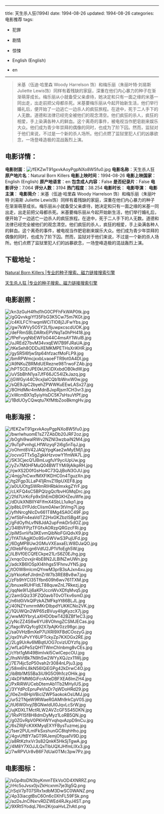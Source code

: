 
---
title: 天生杀人狂(1994)
date: 1994-08-26
updated: 1994-08-26
categories: 电影推荐
tags:
- 犯罪
- 剧情
- 惊悚

- English (English)
- en
---


> 米基（伍迪·哈里森 Woody Harrelson 饰）和梅乐丽（朱丽叶特·刘易斯 Juliette Lewis饰）同样有着残缺的家庭，深重在他们内心暴力的种子在渐渐萌芽成长。梅乐丽从小就备受父亲虐待，她决定和只有一面之缘的米基一同出走，出走前把父母都杀死。米基要梅乐丽从今起开始新生活，他们举行婚礼后，便开始了一边逃亡一边杀人的疯狂旅程。在途中，死于二人手下的人无数。道德和法律已经完全被他们的观念清空。他们疯狂的杀人，疯狂的相爱，手上染满各种人的鲜血。这个离奇的事件，被电视当作肥皂剧来娱乐大众。他们成为青少年崇拜的偶像的同时，也成为了阶下囚。然而，监狱对于他们来说，不过是一个新的杀人场所。他们点燃了监狱里犯人们的凶暴欲念，一场登峰造极的混战轰烈上演。

## **电影详情**：

**电影封面**：<img src="https://image.tmdb.org/t/p/w200/fEKZwT91gxvkAoyPgpNXo8W5fu0.jpg" alt="/fEKZwT91gxvkAoyPgpNXo8W5fu0.jpg" title="/fEKZwT91gxvkAoyPgpNXo8W5fu0.jpg">
**电影名称**：天生杀人狂
**原产地片名**：Natural Born Killers
**电影上映时间**：1994-08-26
**电影上映国家**：English (English)
**原产地语言**：en
**包含成人内容**：False
**是否纪录片**：False
**电影评分**：7.064
**评分人数**：3194
**热门程度**：38.254
**电影时长**：
**电影导演**：
**电影主演**：
**电影简介**：米基（伍迪·哈里森 Woody Harrelson 饰）和梅乐丽（朱丽叶特·刘易斯 Juliette Lewis饰）同样有着残缺的家庭，深重在他们内心暴力的种子在渐渐萌芽成长。梅乐丽从小就备受父亲虐待，她决定和只有一面之缘的米基一同出走，出走前把父母都杀死。米基要梅乐丽从今起开始新生活，他们举行婚礼后，便开始了一边逃亡一边杀人的疯狂旅程。在途中，死于二人手下的人无数。道德和法律已经完全被他们的观念清空。他们疯狂的杀人，疯狂的相爱，手上染满各种人的鲜血。这个离奇的事件，被电视当作肥皂剧来娱乐大众。他们成为青少年崇拜的偶像的同时，也成为了阶下囚。然而，监狱对于他们来说，不过是一个新的杀人场所。他们点燃了监狱里犯人们的凶暴欲念，一场登峰造极的混战轰烈上演。

## **下载地址**：
[Natural Born Killers |专业的种子搜索、磁力链接搜索引擎](https://movie.amd794.com:2083/?search=Natural%20Born%20Killers&ordering=&mode=match_phrase&page_size=10&page=1)

[天生杀人狂 |专业的种子搜索、磁力链接搜索引擎](https://movie.amd794.com:2083/?search=%E5%A4%A9%E7%94%9F%E6%9D%80%E4%BA%BA%E7%8B%82&ordering=&mode=match_phrase&page_size=10&page=1)
 

## **电影剧照**：
<img src="https://image.tmdb.org/t/p/original/kn3zGuH4fhd1hG0CPFhFkWAP0tk.jpg" alt="/kn3zGuH4fhd1hG0CPFhFkWAP0tk.jpg" title="/kn3zGuH4fhd1hG0CPFhFkWAP0tk.jpg"><img src="https://image.tmdb.org/t/p/original/gGQvvkgiYf35FbG3K5Cw75m7KGt.jpg" alt="/gGQvvkgiYf35FbG3K5Cw75m7KGt.jpg" title="/gGQvvkgiYf35FbG3K5Cw75m7KGt.jpg"><img src="https://image.tmdb.org/t/p/original/c4KlLFCYrwqmWCiTlO8j2JFwYbs.jpg" alt="/c4KlLFCYrwqmWCiTlO8j2JFwYbs.jpg" title="/c4KlLFCYrwqmWCiTlO8j2JFwYbs.jpg"><img src="https://image.tmdb.org/t/p/original/gw7kWVy5O5Y2LfIjuwpxcscdUOK.jpg" alt="/gw7kWVy5O5Y2LfIjuwpxcscdUOK.jpg" title="/gw7kWVy5O5Y2LfIjuwpxcscdUOK.jpg"><img src="https://image.tmdb.org/t/p/original/deFRmSBLDARtxEPVNqTa0hPH418.jpg" alt="/deFRmSBLDARtxEPVNqTa0hPH418.jpg" title="/deFRmSBLDARtxEPVNqTa0hPH418.jpg"><img src="https://image.tmdb.org/t/p/original/fPeFvyqNbEWFb044C4msAY1WuIB.jpg" alt="/fPeFvyqNbEWFb044C4msAY1WuIB.jpg" title="/fPeFvyqNbEWFb044C4msAY1WuIB.jpg"><img src="https://image.tmdb.org/t/p/original/uJREd27bvM34vxqEWl7B9FJRaUA.jpg" alt="/uJREd27bvM34vxqEWl7B9FJRaUA.jpg" title="/uJREd27bvM34vxqEWl7B9FJRaUA.jpg"><img src="https://image.tmdb.org/t/p/original/tKeSeh8ODDuXEMKMPETHsXriKHR.jpg" alt="/tKeSeh8ODDuXEMKMPETHsXriKHR.jpg" title="/tKeSeh8ODDuXEMKMPETHsXriKHR.jpg"><img src="https://image.tmdb.org/t/p/original/gySR5l6fjwStp64hfzacfMoFLP9.jpg" alt="/gySR5l6fjwStp64hfzacfMoFLP9.jpg" title="/gySR5l6fjwStp64hfzacfMoFLP9.jpg"><img src="https://image.tmdb.org/t/p/original/bmRPWmcjxxbLvaoeFTR9ot0A4Dl.jpg" alt="/bmRPWmcjxxbLvaoeFTR9ot0A4Dl.jpg" title="/bmRPWmcjxxbLvaoeFTR9ot0A4Dl.jpg"><img src="https://image.tmdb.org/t/p/original/A9NKuZBRMdUERezne98TrwoFZAb.jpg" alt="/A9NKuZBRMdUERezne98TrwoFZAb.jpg" title="/A9NKuZBRMdUERezne98TrwoFZAb.jpg"><img src="https://image.tmdb.org/t/p/original/hPTSCErJPE0kUtCiDXxbdOB0kdW.jpg" alt="/hPTSCErJPE0kUtCiDXxbdOB0kdW.jpg" title="/hPTSCErJPE0kUtCiDXxbdOB0kdW.jpg"><img src="https://image.tmdb.org/t/p/original/uVSbBhN1ya7JfF66JC54lZkJazq.jpg" alt="/uVSbBhN1ya7JfF66JC54lZkJazq.jpg" title="/uVSbBhN1ya7JfF66JC54lZkJazq.jpg"><img src="https://image.tmdb.org/t/p/original/jGWGyi44C9cxjlaICQb1bWnxW0w.jpg" alt="/jGWGyi44C9cxjlaICQb1bWnxW0w.jpg" title="/jGWGyi44C9cxjlaICQb1bWnxW0w.jpg"><img src="https://image.tmdb.org/t/p/original/sQE9JpC2byehZPWWKuEEwLASx27.jpg" alt="/sQE9JpC2byehZPWWKuEEwLASx27.jpg" title="/sQE9JpC2byehZPWWKuEEwLASx27.jpg"><img src="https://image.tmdb.org/t/p/original/8OHdMkr4mMdnBJxpRjsm1CH3vr3.jpg" alt="/8OHdMkr4mMdnBJxpRjsm1CH3vr3.jpg" title="/8OHdMkr4mMdnBJxpRjsm1CH3vr3.jpg"><img src="https://image.tmdb.org/t/p/original/xWcmBX1q5yiyHsDC5K7sHsuVtPf.jpg" alt="/xWcmBX1q5yiyHsDC5K7sHsuVtPf.jpg" title="/xWcmBX1q5yiyHsDC5K7sHsuVtPf.jpg"><img src="https://image.tmdb.org/t/p/original/1BdUOyCQwqtu7KfMtbZooBkmgHv.jpg" alt="/1BdUOyCQwqtu7KfMtbZooBkmgHv.jpg" title="/1BdUOyCQwqtu7KfMtbZooBkmgHv.jpg">

## **电影海报**：
<img src="https://image.tmdb.org/t/p/original/fEKZwT91gxvkAoyPgpNXo8W5fu0.jpg" alt="/fEKZwT91gxvkAoyPgpNXo8W5fu0.jpg" title="/fEKZwT91gxvkAoyPgpNXo8W5fu0.jpg"><img src="https://image.tmdb.org/t/p/original/bwrlwhuomE1sZ7ZAbDb20JRF2oz.jpg" alt="/bwrlwhuomE1sZ7ZAbDb20JRF2oz.jpg" title="/bwrlwhuomE1sZ7ZAbDb20JRF2oz.jpg"><img src="https://image.tmdb.org/t/p/original/bOghi9waIRWv2NZNI3wzbaiN2M4.jpg" alt="/bOghi9waIRWv2NZNI3wzbaiN2M4.jpg" title="/bOghi9waIRWv2NZNI3wzbaiN2M4.jpg"><img src="https://image.tmdb.org/t/p/original/9uTpPvnhgLHfWizyqF2i6g5nTqJ.jpg" alt="/9uTpPvnhgLHfWizyqF2i6g5nTqJ.jpg" title="/9uTpPvnhgLHfWizyqF2i6g5nTqJ.jpg"><img src="https://image.tmdb.org/t/p/original/oOhmt8V42JAQjYpgKae2wMyEMj1.jpg" alt="/oOhmt8V42JAQjYpgKae2wMyEMj1.jpg" title="/oOhmt8V42JAQjYpgKae2wMyEMj1.jpg"><img src="https://image.tmdb.org/t/p/original/ocvxGTTx5gZgkkHzvowY1fmWA7L.jpg" alt="/ocvxGTTx5gZgkkHzvowY1fmWA7L.jpg" title="/ocvxGTTx5gZgkkHzvowY1fmWA7L.jpg"><img src="https://image.tmdb.org/t/p/original/SK3CjecQ1JBmLugfuY9yciUpUw.jpg" alt="/SK3CjecQ1JBmLugfuY9yciUpUw.jpg" title="/SK3CjecQ1JBmLugfuY9yciUpUw.jpg"><img src="https://image.tmdb.org/t/p/original/yZv7M0HFMuQ04BWTYMi9jAlkpRH.jpg" alt="/yZv7M0HFMuQ04BWTYMi9jAlkpRH.jpg" title="/yZv7M0HFMuQ04BWTYMi9jAlkpRH.jpg"><img src="https://image.tmdb.org/t/p/original/rjwXS2D0fGsHo4C73QJjBoN3OJU.jpg" alt="/rjwXS2D0fGsHo4C73QJjBoN3OJU.jpg" title="/rjwXS2D0fGsHo4C73QJjBoN3OJU.jpg"><img src="https://image.tmdb.org/t/p/original/4mjg7nCwxfMXFlKDHC0n4TguzXn.jpg" alt="/4mjg7nCwxfMXFlKDHC0n4TguzXn.jpg" title="/4mjg7nCwxfMXFlKDHC0n4TguzXn.jpg"><img src="https://image.tmdb.org/t/p/original/tg2Fgp3LLaP41jRnvZ19pUXEF8.jpg" alt="/tg2Fgp3LLaP41jRnvZ19pUXEF8.jpg" title="/tg2Fgp3LLaP41jRnvZ19pUXEF8.jpg"><img src="https://image.tmdb.org/t/p/original/a0UUOtgSWRmRIHRbkImxkgZYrF.jpg" alt="/a0UUOtgSWRmRIHRbkImxkgZYrF.jpg" title="/a0UUOtgSWRmRIHRbkImxkgZYrF.jpg"><img src="https://image.tmdb.org/t/p/original/cLKFQ4sC5BPQIzgQcfbvHGMqDrc.jpg" alt="/cLKFQ4sC5BPQIzgQcfbvHGMqDrc.jpg" title="/cLKFQ4sC5BPQIzgQcfbvHGMqDrc.jpg"><img src="https://image.tmdb.org/t/p/original/2fd7UrKcFp9xShEmDBGKHZeuWfe.jpg" alt="/2fd7UrKcFp9xShEmDBGKHZeuWfe.jpg" title="/2fd7UrKcFp9xShEmDBGKHZeuWfe.jpg"><img src="https://image.tmdb.org/t/p/original/dDUkXNBlIY4FIfmX4SbLL1ulkp1.jpg" alt="/dDUkXNBlIY4FIfmX4SbLL1ulkp1.jpg" title="/dDUkXNBlIY4FIfmX4SbLL1ulkp1.jpg"><img src="https://image.tmdb.org/t/p/original/p8bL0YPJdcCIism0AIwr3tVmg7I.jpg" alt="/p8bL0YPJdcCIism0AIwr3tVmg7I.jpg" title="/p8bL0YPJdcCIism0AIwr3tVmg7I.jpg"><img src="https://image.tmdb.org/t/p/original/yfhNrcgNlcDv661T8Mg4SA0C49F.jpg" alt="/yfhNrcgNlcDv661T8Mg4SA0C49F.jpg" title="/yfhNrcgNlcDv661T8Mg4SA0C49F.jpg"><img src="https://image.tmdb.org/t/p/original/wfSbFn4eaVdTZ2HxGKZbzlSBg4f.jpg" alt="/wfSbFn4eaVdTZ2HxGKZbzlSBg4f.jpg" title="/wfSbFn4eaVdTZ2HxGKZbzlSBg4f.jpg"><img src="https://image.tmdb.org/t/p/original/gFdOyfhLvfN8JdA2upFmkDr5dOZ.jpg" alt="/gFdOyfhLvfN8JdA2upFmkDr5dOZ.jpg" title="/gFdOyfhLvfN8JdA2upFmkDr5dOZ.jpg"><img src="https://image.tmdb.org/t/p/original/34lBVFPjzTFGfxAORzpQRGzcFRi.jpg" alt="/34lBVFPjzTFGfxAORzpQRGzcFRi.jpg" title="/34lBVFPjzTFGfxAORzpQRGzcFRi.jpg"><img src="https://image.tmdb.org/t/p/original/piMSvnVfa3KEvmQibNoFGiQdvX9.jpg" alt="/piMSvnVfa3KEvmQibNoFGiQdvX9.jpg" title="/piMSvnVfa3KEvmQibNoFGiQdvX9.jpg"><img src="https://image.tmdb.org/t/p/original/1YATliAgjKOo9SvGWVwS3PujUFd.jpg" alt="/1YATliAgjKOo9SvGWVwS3PujUFd.jpg" title="/1YATliAgjKOo9SvGWVwS3PujUFd.jpg"><img src="https://image.tmdb.org/t/p/original/6DgMPBUw2GMuVXEaxaELW8DJaQO.jpg" alt="/6DgMPBUw2GMuVXEaxaELW8DJaQO.jpg" title="/6DgMPBUw2GMuVXEaxaELW8DJaQO.jpg"><img src="https://image.tmdb.org/t/p/original/l0IebF6cgn6VdfJ2JP1VfoEgh5W.jpg" alt="/l0IebF6cgn6VdfJ2JP1VfoEgh5W.jpg" title="/l0IebF6cgn6VdfJ2JP1VfoEgh5W.jpg"><img src="https://image.tmdb.org/t/p/original/iLBVf0ECQfECkpe21LrS6Z0EJhg.jpg" alt="/iLBVf0ECQfECkpe21LrS6Z0EJhg.jpg" title="/iLBVf0ECQfECkpe21LrS6Z0EJhg.jpg"><img src="https://image.tmdb.org/t/p/original/xnqcOzvxjir4bE8N2JLBINZwUWn.jpg" alt="/xnqcOzvxjir4bE8N2JLBINZwUWn.jpg" title="/xnqcOzvxjir4bE8N2JLBINZwUWn.jpg"><img src="https://image.tmdb.org/t/p/original/adcXB6IOSpXI4hhgs51FhnvJYN5.jpg" alt="/adcXB6IOSpXI4hhgs51FhnvJYN5.jpg" title="/adcXB6IOSpXI4hhgs51FhnvJYN5.jpg"><img src="https://image.tmdb.org/t/p/original/tO0W8mlcmQYnwM3prB3sAJxn4xu.jpg" alt="/tO0W8mlcmQYnwM3prB3sAJxn4xu.jpg" title="/tO0W8mlcmQYnwM3prB3sAJxn4xu.jpg"><img src="https://image.tmdb.org/t/p/original/pYkioKeFJIrdmZrW7b3RE8Bv8w7.jpg" alt="/pYkioKeFJIrdmZrW7b3RE8Bv8w7.jpg" title="/pYkioKeFJIrdmZrW7b3RE8Bv8w7.jpg"><img src="https://image.tmdb.org/t/p/original/zFb9hYCI35Tfbn609h6wv761TXM.jpg" alt="/zFb9hYCI35Tfbn609h6wv761TXM.jpg" title="/zFb9hYCI35Tfbn609h6wv761TXM.jpg"><img src="https://image.tmdb.org/t/p/original/bnuxeRUHFldLT88quwZnL7Rkezj.jpg" alt="/bnuxeRUHFldLT88quwZnL7Rkezj.jpg" title="/bnuxeRUHFldLT88quwZnL7Rkezj.jpg"><img src="https://image.tmdb.org/t/p/original/qqNe9I1Jj6aKPUccnWvXDfqMvq5.jpg" alt="/qqNe9I1Jj6aKPUccnWvXDfqMvq5.jpg" title="/qqNe9I1Jj6aKPUccnWvXDfqMvq5.jpg"><img src="https://image.tmdb.org/t/p/original/2amSQiz33FZQ0avbT0vOTkv6smD.jpg" alt="/2amSQiz33FZQ0avbT0vOTkv6smD.jpg" title="/2amSQiz33FZQ0avbT0vOTkv6smD.jpg"><img src="https://image.tmdb.org/t/p/original/n6Id0iVkQIPzkAZMFkpYt86BLJL.jpg" alt="/n6Id0iVkQIPzkAZMFkpYt86BLJL.jpg" title="/n6Id0iVkQIPzkAZMFkpYt86BLJL.jpg"><img src="https://image.tmdb.org/t/p/original/40NZYxmrmMKrDIbpdYUKKCNo2VK.jpg" alt="/40NZYxmrmMKrDIbpdYUKKCNo2VK.jpg" title="/40NZYxmrmMKrDIbpdYUKKCNo2VK.jpg"><img src="https://image.tmdb.org/t/p/original/1QUWQn2WP65zBVuy4lIgKyzcX7j.jpg" alt="/1QUWQn2WP65zBVuy4lIgKyzcX7j.jpg" title="/1QUWQn2WP65zBVuy4lIgKyzcX7j.jpg"><img src="https://image.tmdb.org/t/p/original/wwM0YbryLaXHDObwT42BZBf1eC3.jpg" alt="/wwM0YbryLaXHDObwT42BZBf1eC3.jpg" title="/wwM0YbryLaXHDObwT42BZBf1eC3.jpg"><img src="https://image.tmdb.org/t/p/original/yNcZZ4S6w6YU8VOhngZCSMJECas.jpg" alt="/yNcZZ4S6w6YU8VOhngZCSMJECas.jpg" title="/yNcZZ4S6w6YU8VOhngZCSMJECas.jpg"><img src="https://image.tmdb.org/t/p/original/fagcRVQyfcg92X7pAjKr0zz98gc.jpg" alt="/fagcRVQyfcg92X7pAjKr0zz98gc.jpg" title="/fagcRVQyfcg92X7pAjKr0zz98gc.jpg"><img src="https://image.tmdb.org/t/p/original/sa0VHzBmXeP7UXRl9XFBdCOozyG.jpg" alt="/sa0VHzBmXeP7UXRl9XFBdCOozyG.jpg" title="/sa0VHzBmXeP7UXRl9XFBdCOozyG.jpg"><img src="https://image.tmdb.org/t/p/original/qx0YuPvYY6UPTckyZp7KXOGx2RE.jpg" alt="/qx0YuPvYY6UPTckyZp7KXOGx2RE.jpg" title="/qx0YuPvYY6UPTckyZp7KXOGx2RE.jpg"><img src="https://image.tmdb.org/t/p/original/2Lg9UrAv6MBqtUOG7cvizUDYzfq.jpg" alt="/2Lg9UrAv6MBqtUOG7cvizUDYzfq.jpg" title="/2Lg9UrAv6MBqtUOG7cvizUDYzfq.jpg"><img src="https://image.tmdb.org/t/p/original/wfLaGPe5zQH1TWmChInbmg8vCEs.jpg" alt="/wfLaGPe5zQH1TWmChInbmg8vCEs.jpg" title="/wfLaGPe5zQH1TWmChInbmg8vCEs.jpg"><img src="https://image.tmdb.org/t/p/original/cYbt1gMi49BimIvkI5CwlCepcOU.jpg" alt="/cYbt1gMi49BimIvkI5CwlCepcOU.jpg" title="/cYbt1gMi49BimIvkI5CwlCepcOU.jpg"><img src="https://image.tmdb.org/t/p/original/lhsNVtBk7N9hSw2WYyXQJzx11Wj.jpg" alt="/lhsNVtBk7N9hSw2WYyXQJzx11Wj.jpg" title="/lhsNVtBk7N9hSw2WYyXQJzx11Wj.jpg"><img src="https://image.tmdb.org/t/p/original/7E7l4jc5zP50vah2r3084nLPju3.jpg" alt="/7E7l4jc5zP50vah2r3084nLPju3.jpg" title="/7E7l4jc5zP50vah2r3084nLPju3.jpg"><img src="https://image.tmdb.org/t/p/original/58m6hL8kN56IQiEGPg42kDrwC4O.jpg" alt="/58m6hL8kN56IQiEGPg42kDrwC4O.jpg" title="/58m6hL8kN56IQiEGPg42kDrwC4O.jpg"><img src="https://image.tmdb.org/t/p/original/ibBtb1MS5Ba3iU9G5O9h1czOHik.jpg" alt="/ibBtb1MS5Ba3iU9G5O9h1czOHik.jpg" title="/ibBtb1MS5Ba3iU9G5O9h1czOHik.jpg"><img src="https://image.tmdb.org/t/p/original/4kDFMM6GiFcrAXeDBFXEA6lmZH4.jpg" alt="/4kDFMM6GiFcrAXeDBFXEA6lmZH4.jpg" title="/4kDFMM6GiFcrAXeDBFXEA6lmZH4.jpg"><img src="https://image.tmdb.org/t/p/original/PxRiRWUCebDtemAb1Tb2MHylUS.jpg" alt="/PxRiRWUCebDtemAb1Tb2MHylUS.jpg" title="/PxRiRWUCebDtemAb1Tb2MHylUS.jpg"><img src="https://image.tmdb.org/t/p/original/3YYdPcEpruPeVlsDr7qWDoHRd29.jpg" alt="/3YYdPcEpruPeVlsDr7qWDoHRd29.jpg" title="/3YYdPcEpruPeVlsDr7qWDoHRd29.jpg"><img src="https://image.tmdb.org/t/p/original/l0eZmBHpVBiclZWP5aokokOsUMJ.jpg" alt="/l0eZmBHpVBiclZWP5aokokOsUMJ.jpg" title="/l0eZmBHpVBiclZWP5aokokOsUMJ.jpg"><img src="https://image.tmdb.org/t/p/original/ur52TNjeW9RWaeRGAMh9rkCpV0S.jpg" alt="/ur52TNjeW9RWaeRGAMh9rkCpV0S.jpg" title="/ur52TNjeW9RWaeRGAMh9rkCpV0S.jpg"><img src="https://image.tmdb.org/t/p/original/tU6W0Ivyj1BGNwIdUl0JqvLcSrW.jpg" alt="/tU6W0Ivyj1BGNwIdUl0JqvLcSrW.jpg" title="/tU6W0Ivyj1BGNwIdUl0JqvLcSrW.jpg"><img src="https://image.tmdb.org/t/p/original/ujKDXLTMctRLW2AVZcGF5S45DKN.jpg" alt="/ujKDXLTMctRLW2AVZcGF5S45DKN.jpg" title="/ujKDXLTMctRLW2AVZcGF5S45DKN.jpg"><img src="https://image.tmdb.org/t/p/original/1RxPI1Sf8H8dmDyMyz1LoRB5QN.jpg" alt="/1RxPI1Sf8H8dmDyMyz1LoRB5QN.jpg" title="/1RxPI1Sf8H8dmDyMyz1LoRB5QN.jpg"><img src="https://image.tmdb.org/t/p/original/g0ZGvRpV0PKHWYvqhqvAzpD9nCu.jpg" alt="/g0ZGvRpV0PKHWYvqhqvAzpD9nCu.jpg" title="/g0ZGvRpV0PKHWYvqhqvAzpD9nCu.jpg"><img src="https://image.tmdb.org/t/p/original/6sZRljFcKXKMyqEXYFBysTuzmej.jpg" alt="/6sZRljFcKXKMyqEXYFBysTuzmej.jpg" title="/6sZRljFcKXKMyqEXYFBysTuzmej.jpg"><img src="https://image.tmdb.org/t/p/original/1ser2PULmlFkSxshunGC8tqhHho.jpg" alt="/1ser2PULmlFkSxshunGC8tqhHho.jpg" title="/1ser2PULmlFkSxshunGC8tqhHho.jpg"><img src="https://image.tmdb.org/t/p/original/4gvUftBY7aGT9RJemjOfqua1V9D.jpg" alt="/4gvUftBY7aGT9RJemjOfqua1V9D.jpg" title="/4gvUftBY7aGT9RJemjOfqua1V9D.jpg"><img src="https://image.tmdb.org/t/p/original/a8RtKzhxVr3s82QnkK5HkSjTgwA.jpg" alt="/a8RtKzhxVr3s82QnkK5HkSjTgwA.jpg" title="/a8RtKzhxVr3s82QnkK5HkSjTgwA.jpg"><img src="https://image.tmdb.org/t/p/original/4M8Y7XOJJLQxTlbUQXJHfmLlXx3.jpg" alt="/4M8Y7XOJJLQxTlbUQXJHfmLlXx3.jpg" title="/4M8Y7XOJJLQxTlbUQXJHfmLlXx3.jpg"><img src="https://image.tmdb.org/t/p/original/7wRPVUr8vB6F7dUai0TMc3pw7Pz.jpg" alt="/7wRPVUr8vB6F7dUai0TMc3pw7Pz.jpg" title="/7wRPVUr8vB6F7dUai0TMc3pw7Pz.jpg">

## **电影图标**：
<img src="https://image.tmdb.org/t/p/original/sGp4toDN3byKmmTEkVoOD4XNRRZ.png" alt="/sGp4toDN3byKmmTEkVoOD4XNRRZ.png" title="/sGp4toDN3byKmmTEkVoOD4XNRRZ.png"><img src="https://image.tmdb.org/t/p/original/rHc5oJvsx0jvZkHcxnm7je3lg5Q.png" alt="/rHc5oJvsx0jvZkHcxnm7je3lg5Q.png" title="/rHc5oJvsx0jvZkHcxnm7je3lg5Q.png"><img src="https://image.tmdb.org/t/p/original/rSqV7pT07SRx1xdbM3DwSC0WANZ.png" alt="/rSqV7pT07SRx1xdbM3DwSC0WANZ.png" title="/rSqV7pT07SRx1xdbM3DwSC0WANZ.png"><img src="https://image.tmdb.org/t/p/original/4p33iacgtBsC6On6c0XhFL59FSk.png" alt="/4p33iacgtBsC6On6c0XhFL59FSk.png" title="/4p33iacgtBsC6On6c0XhFL59FSk.png"><img src="https://image.tmdb.org/t/p/original/azDsJnCINxrvRDZWEd4RJkyJ4ST.png" alt="/azDsJnCINxrvRDZWEd4RJkyJ4ST.png" title="/azDsJnCINxrvRDZWEd4RJkyJ4ST.png"><img src="https://image.tmdb.org/t/p/original/9XRt5YodqL76m2KrjoaHvLZhAtl.png" alt="/9XRt5YodqL76m2KrjoaHvLZhAtl.png" title="/9XRt5YodqL76m2KrjoaHvLZhAtl.png">
